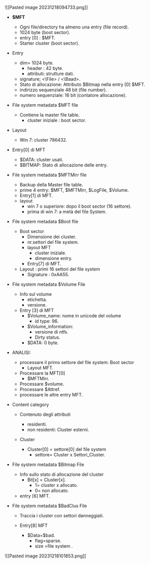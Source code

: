 
![[Pasted image 20231218094733.png]]

- **$MFT** 
	- Ogni file/directory ha almeno una entry (file record). 
	- 1024 byte (boot sector).
	- entry \[0] : $MFT.
	- Starter cluster (boot sector).
- Entry 
	- dim= 1024 byte. 
		- header : 42 byte.
		- attributi: strutture dati. 
	- signature; <\File> / <\Baad>.
	- Stato di allocazione: Attributo $Bitmap nella entry \[0] $MFT.
	- indirizzo sequenziale 48 bit (file number).
	- numero sequenziale: 16 bit (contatore allocazione).

- File system metadata $MFT file 
	- Contiene la master file table. 
		- cluster iniziale : boot sector. 

- Layout 
	- Win 7: cluster 786432. 

- Entry\[0] di MFT
	- $DATA: cluster usati. 
	- $BITMAP: Stato di allocazione delle entry. 

- File system metadata $MFTMirr file 

	- Backup della Master file table.
	- prime 4 entry: $MFT, $MFTMirr, $LogFile, $Volume. 
	- Entry\[1] di MFT.
	- layout 
		- win 7 o superiore: dopo il boot sector (16 settore).
		- prima di win 7: a metà del file System.


- File system metadata $Boot file
	-  Boot sector 
		- Dimensione dei cluster. 
		- nr.settori del file system. 
		- layout MFT
			- cluster iniziale. 
			- dimensione entry. 
		- Entry\[7] di MFT.
	- Layout : primi 16 settori del file system 
		- Signature : 0xAA55.


- File system metadata $Volume File 
	- Info sul volume 
		- etichetta. 
		- versione.
	- Entry \[3] di MFT
		- $Volume_name: nome in unicode del volume 
			- id type: 96.
		- $Volume_information: 
			- versione di ntfs.
			- Dirty status. 
		- $DATA: 0 byte.


- ANALISI:
	- processare il primo settore del file system: Boot sector
		- Layout MFT.
	- Processare la MFT\[0] 
		- $MFTMirr.
	- Processare $volume. 
	- Processare $Attref.
	- processare le altre entry MFT.

- Content category 
	- Contenuto degli attributi 
		- residenti. 
		- non residenti: Cluster esterni. 

	- Cluster 
		- Cluster\[0] = settore\[0] del file system 
			- settore= Cluster x Settori_Cluster.


-  File system metadata $Bitmap File

	- Info sullo stato di allocazione del cluster 
		- Bit\[x] = Cluster\[x].
			- 1= cluster x allocato.
			- 0= non allocato. 
	- entry \[6] MFT.


-  File system metadata $BadClus File
	- Traccia i cluster con settori danneggiati. 

	- Entry\[8] MFT
		- \$Data=\$bad.
			- flag=sparse.
			- size =file system .
			  
![[Pasted image 20231218101853.png]]